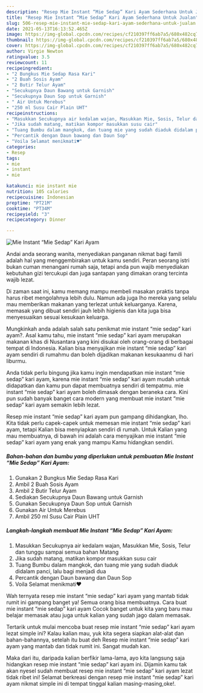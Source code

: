 ```yaml
---
description: "Resep Mie Instant “Mie Sedap” Kari Ayam Sederhana Untuk Jualan"
title: "Resep Mie Instant “Mie Sedap” Kari Ayam Sederhana Untuk Jualan"
slug: 506-resep-mie-instant-mie-sedap-kari-ayam-sederhana-untuk-jualan
date: 2021-05-13T16:13:52.465Z
image: https://img-global.cpcdn.com/recipes/cf210397ff6ab7a5/680x482cq70/mie-instant-mie-sedap-kari-ayam-foto-resep-utama.jpg
thumbnail: https://img-global.cpcdn.com/recipes/cf210397ff6ab7a5/680x482cq70/mie-instant-mie-sedap-kari-ayam-foto-resep-utama.jpg
cover: https://img-global.cpcdn.com/recipes/cf210397ff6ab7a5/680x482cq70/mie-instant-mie-sedap-kari-ayam-foto-resep-utama.jpg
author: Virgie Newton
ratingvalue: 3.5
reviewcount: 11
recipeingredient:
- "2 Bungkus Mie Sedap Rasa Kari"
- "2 Buah Sosis Ayam"
- "2 Butir Telur Ayam"
- "Secukupnya Daun Bawang untuk Garnish"
- "Secukupnya Daun Sop untuk Garnish"
- " Air Untuk Merebus"
- "250 ml Susu Cair Plain UHT"
recipeinstructions:
- "Masukkan Secukupnya air kedalam wajan, Masukkan Mie, Sosis, Telur dan tunggu sampai semua bahan Matang"
- "Jika sudah matang, matikan kompor masukkan susu cair"
- "Tuang Bumbu dalam mangkok, dan tuang mie yang sudah diaduk didalam panci, lalu bagi menjadi dua"
- "Percantik dengan Daun bawang dan Daun Sop"
- "Voila Selamat menikmati♥️"
categories:
- Resep
tags:
- mie
- instant
- mie

katakunci: mie instant mie 
nutrition: 105 calories
recipecuisine: Indonesian
preptime: "PT21M"
cooktime: "PT34M"
recipeyield: "3"
recipecategory: Dinner

---
```



![Mie Instant “Mie Sedap” Kari Ayam](https://img-global.cpcdn.com/recipes/cf210397ff6ab7a5/680x482cq70/mie-instant-mie-sedap-kari-ayam-foto-resep-utama.jpg)

Andai anda seorang wanita, menyediakan panganan nikmat bagi famili adalah hal yang menggembirakan untuk kamu sendiri. Peran seorang istri bukan cuman menangani rumah saja, tetapi anda pun wajib menyediakan kebutuhan gizi tercukupi dan juga santapan yang dimakan orang tercinta wajib lezat.

Di zaman  saat ini, kamu memang mampu membeli masakan praktis tanpa harus ribet mengolahnya lebih dulu. Namun ada juga lho mereka yang selalu mau memberikan makanan yang terlezat untuk keluarganya. Karena, memasak yang dibuat sendiri jauh lebih higienis dan kita juga bisa menyesuaikan sesuai kesukaan keluarga. 



Mungkinkah anda adalah salah satu penikmat mie instant “mie sedap” kari ayam?. Asal kamu tahu, mie instant “mie sedap” kari ayam merupakan makanan khas di Nusantara yang kini disukai oleh orang-orang di berbagai tempat di Indonesia. Kalian bisa menyajikan mie instant “mie sedap” kari ayam sendiri di rumahmu dan boleh dijadikan makanan kesukaanmu di hari liburmu.

Anda tidak perlu bingung jika kamu ingin mendapatkan mie instant “mie sedap” kari ayam, karena mie instant “mie sedap” kari ayam mudah untuk didapatkan dan kamu pun dapat membuatnya sendiri di tempatmu. mie instant “mie sedap” kari ayam boleh dimasak dengan beraneka cara. Kini pun sudah banyak banget cara modern yang membuat mie instant “mie sedap” kari ayam semakin lebih lezat.

Resep mie instant “mie sedap” kari ayam pun gampang dihidangkan, lho. Kita tidak perlu capek-capek untuk memesan mie instant “mie sedap” kari ayam, tetapi Kalian bisa menyiapkan sendiri di rumah. Untuk Kalian yang mau membuatnya, di bawah ini adalah cara menyajikan mie instant “mie sedap” kari ayam yang enak yang mampu Kamu hidangkan sendiri.

<!--inarticleads1-->

##### Bahan-bahan dan bumbu yang diperlukan untuk pembuatan Mie Instant “Mie Sedap” Kari Ayam:

1. Gunakan 2 Bungkus Mie Sedap Rasa Kari
1. Ambil 2 Buah Sosis Ayam
1. Ambil 2 Butir Telur Ayam
1. Sediakan Secukupnya Daun Bawang untuk Garnish
1. Gunakan Secukupnya Daun Sop untuk Garnish
1. Gunakan  Air Untuk Merebus
1. Ambil 250 ml Susu Cair Plain UHT




<!--inarticleads2-->

##### Langkah-langkah membuat Mie Instant “Mie Sedap” Kari Ayam:

1. Masukkan Secukupnya air kedalam wajan, Masukkan Mie, Sosis, Telur dan tunggu sampai semua bahan Matang
1. Jika sudah matang, matikan kompor masukkan susu cair
1. Tuang Bumbu dalam mangkok, dan tuang mie yang sudah diaduk didalam panci, lalu bagi menjadi dua
1. Percantik dengan Daun bawang dan Daun Sop
1. Voila Selamat menikmati♥️




Wah ternyata resep mie instant “mie sedap” kari ayam yang mantab tidak rumit ini gampang banget ya! Semua orang bisa membuatnya. Cara buat mie instant “mie sedap” kari ayam Cocok banget untuk kita yang baru mau belajar memasak atau juga untuk kalian yang sudah jago dalam memasak.

Tertarik untuk mulai mencoba buat resep mie instant “mie sedap” kari ayam lezat simple ini? Kalau kalian mau, yuk kita segera siapkan alat-alat dan bahan-bahannya, setelah itu buat deh Resep mie instant “mie sedap” kari ayam yang mantab dan tidak rumit ini. Sangat mudah kan. 

Maka dari itu, daripada kalian berfikir lama-lama, ayo kita langsung saja hidangkan resep mie instant “mie sedap” kari ayam ini. Dijamin kamu tak akan nyesel sudah membuat resep mie instant “mie sedap” kari ayam lezat tidak ribet ini! Selamat berkreasi dengan resep mie instant “mie sedap” kari ayam nikmat simple ini di tempat tinggal kalian masing-masing,oke!.

